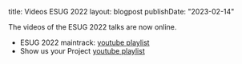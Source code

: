 title: Videos ESUG 2022
layout: blogpost
publishDate: "2023-02-14"

The videos of the ESUG 2022 talks are now online.

- ESUG 2022 maintrack: [youtube playlist](https://www.youtube.com/playlist?list=PLJ5nSnWzQXi_7LGwiSa-8VwYXELwFQLBt)
- Show us your Project [youtube playlist](https://www.youtube.com/playlist?list=PLJ5nSnWzQXi-QLQViXAR41B0KdsSb4-nq)